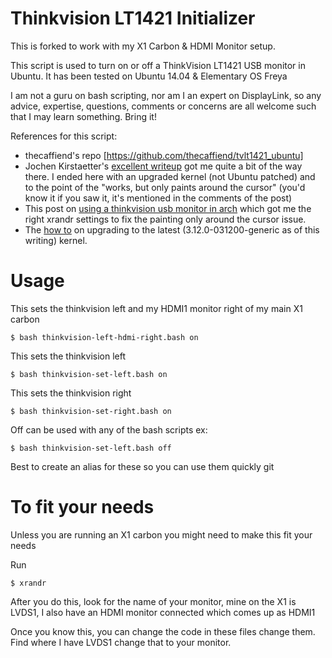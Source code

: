 # Thinkvision LT1421 Initializer

This is forked to work with my X1 Carbon & HDMI Monitor setup.

This script is used to turn on or off a ThinkVision LT1421 USB monitor in 
Ubuntu. It has been tested on Ubuntu 14.04 & Elementary OS Freya

I am not a guru on bash scripting, nor am I an expert on DisplayLink, so any
advice, expertise, questions, comments or concerns are all welcome such that
I may learn something. Bring it!

References for this script:

* thecaffiend's repo [https://github.com/thecaffiend/tvlt1421_ubuntu]
* Jochen Kirstaetter's [excellent writeup](http://jochen.kirstaetter.name/blog/linux/using-aoc-usb-monitor-in-ubuntu-1304-displaylink-e1649fwu.html) got me quite a bit of the way there. I ended here with an upgraded kernel (not Ubuntu patched) and to the point of the "works, but only paints around the cursor" (you'd know it if you saw it, it's mentioned in the comments of the post)
* This post on [using a thinkvision usb monitor in arch](https://bbs.archlinux.org/viewtopic.php?pid=1321200#p1321200) which got me the right xrandr settings to fix the painting only around the cursor issue. 
* The [how to](http://ubuntuhandbook.org/index.php/2013/11/linux-kernel-3-12-released-install-ubuntu-or-linux-mint/) on upgrading to the latest (3.12.0-031200-generic as of this writing) kernel.  


# Usage

This sets the thinkvision left and my HDMI1 monitor right of my main X1 carbon

    $ bash thinkvision-left-hdmi-right.bash on

This sets the thinkvision left

    $ bash thinkvision-set-left.bash on

This sets the thinkvision right

    $ bash thinkvision-set-right.bash on

Off can be used with any of the bash scripts
ex:

    $ bash thinkvision-set-left.bash off

Best to create an alias for these so you can use them quickly git


# To fit your needs

Unless you are running an X1 carbon you might need to make this fit your needs
 
Run

    $ xrandr

After you do this, look for the name of your monitor, mine on the X1 is LVDS1, I also have an HDMI monitor connected which comes up as HDMI1

Once you know this, you can change the code in these files change them. Find where I have LVDS1 change that to your monitor. 


